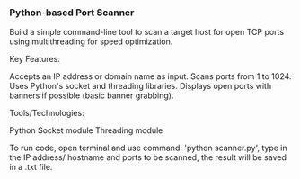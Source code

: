 ### Python-based Port Scanner

Build a simple command-line tool to scan a target host for open TCP ports using multithreading for speed optimization.

Key Features:

  Accepts an IP address or domain name as input.
  Scans ports from 1 to 1024.
  Uses Python's socket and threading libraries.
  Displays open ports with banners if possible (basic banner grabbing).

Tools/Technologies:

  Python
  Socket module
  Threading module

To run code, open terminal and use command: 'python scanner.py', type in the IP address/ hostname and ports to be scanned, the result will be saved in a .txt file.  
